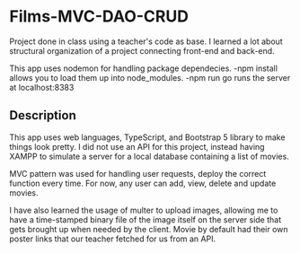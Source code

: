 # Films-MVC-DAO-CRUD
Project done in class using a teacher's code as base. I learned a lot about structural organization of a project connecting front-end and back-end.

This app uses nodemon for handling package dependecies. 
-npm install allows you to load them up into node_modules.
-npm run go runs the server at localhost:8383

## Description
This app uses web languages, TypeScript, and Bootstrap 5 library to make things look pretty.
I did not use an API for this project, instead having XAMPP to simulate a server for a local database containing a list of movies.

MVC pattern was used for handling user requests, deploy the correct function every time. For now, any user can add, view, delete and
update movies.

I have also learned the usage of multer to upload images, allowing me to have a time-stamped binary file of the image itself on the
server side that gets brought up when needed by the client. Movie by default had their own poster links that our teacher fetched for us from an API. 
